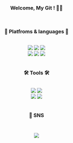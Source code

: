 <div align="Center">

###  Welcome, My Git ! 👋🏻

 </div>
 
<br/>

<div align="Center">

### 🌟 Platfroms & languages 🌟



<br/>
 
 
  <img src="https://img.shields.io/badge/Python-007396?style=for-the-badge&logo=Python&logoColor=white" />
  <img src="https://img.shields.io/badge/MySQL-4479A1?style=for-the-badge&logo=MySQL&logoColor=white" />
  <img src="https://img.shields.io/badge/AWS-232F3E?style=for-the-badge&logo=Amazon AWS&logoColor=white" />
  <br/>
  <img src="https://img.shields.io/badge/Jupyter Notebook-E34F26?style=for-the-badge&logo=Jupyter&logoColor=white" />
  <img src="https://img.shields.io/badge/Java-F7DF1E?style=for-the-badge&logo=Java&logoColor=white" />
  <img src="https://img.shields.io/badge/EC2-FF9900?style=for-the-badge&logo=Amazon EC2&logoColor=white" />
</div>  

<br/>

<div align="Center">

### 🛠 Tools 🛠

<br/>

<div>

  <img src="https://img.shields.io/badge/PyCharm-00205B?style=for-the-badge&logo=PyCharm&logoColor=white"/>
  <img src="https://img.shields.io/badge/Visual Studio Code-007ACC?style=for-the-badge&logo=Visual Studio Code&logoColor=white"/> 
  <br/>
  <img src="https://img.shields.io/badge/Android Studio-428813?style=for-the-badge&logo=Android Studio&logoColor=white"/>
  <img src="https://img.shields.io/badge/Github-000000?style=for-the-badge&logo=Github&logoColor=white"/> 

</div>

<br/> 

### 🎨 SNS
  
<div align='Center'>
  <br/> 
  
[<img src="https://img.shields.io/badge/Tistory-F37626?style=for-the-badge&logo=Tistory&logoColor=white"/>](https://yu1129.tistory.com/)


